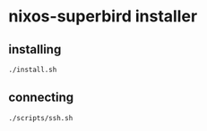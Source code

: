 # nixos-superbird installer

## installing

```sh
./install.sh
```

## connecting

```sh
./scripts/ssh.sh
```
